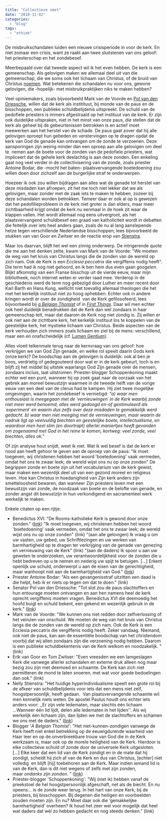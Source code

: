 ```yaml
---
title: "Collectieve smet"
date: "2010-11-02"
categories: 
  - "blog"
tags: 
  - "ethiek"
---
```


De misbruikschandalen luiden een nieuwe crisisperiode in voor de kerk. En niet zomaar een crisis, want ze raakt aan twee sluitstenen van ons geloof: het priesterschap en het zondebesef.

Meerbepaald over dat tweede aspect wil ik het even hebben. De kerk is een gemeenschap. Als gelovigen maken we allemaal deel uit van die gemeenschap, die we soms ook het lichaam van Christus, of de bruid van Christus [noemen](http://www.rkdocumenten.nl/rkdocs/index.php?mi=600&doc=617&id=2681 "noemen"). Wat betekenen die schandalen nu voor ons, gewone gelovigen, die -hopelijk- met misbruikpraktijken niks te maken hebben?

Veel opiniemakers, zoals bijvoorbeeld Mark van de Voorde en [Pol van den Driessche](http://www.demorgen.be/dm/nl/2461/De-Gedachte/article/detail/1093441/2010/04/16/Gooi-die-mantel-der-liefde-maar-weg.dhtml "Pol van den Driessche"), willen dat de kerk als institituut, bij monde van de paus en de bisschoppen, een publieke schuldbelijdenis uitspreekt. De schuld van de pedofiele priesters is immers afgestraald op het instituut van de kerk. Er zijn ook duidelijke uitspraken, niet in het minst van onze paus, die stellen dat de kerk als geheel bij de gebeurtenissen betrokken is en actief moet meewerken aan het herstel van de schade. De paus gaat zover dat hij alle gelovigen oproept hun gebeden en verstervingen op te dragen opdat de kerk van God de genade kan ontvangen om de zonde te verzoenen. Deze aansporingen zijn weinig minder dan een oproep aan alle gelovigen om deel te  nemen aan de boete voor de zonden van de pedofiele priesters, wat impliceert dat de gehele kerk deelachtig is aan deze zonden. Een enkeling gaat nog veel verder in de collectivisering van de zonde, zoals priester Antoine Bodar, die -mocht het baten- plaatsvervangende boetedoening zou willen doen door zichzelf aan de burgerlijke straf te onderwerpen.

Hoezeer ik ook zou willen bijdragen aan alles wat de genade tot herstel van deze misdaden kan afroepen, zit het me toch niet lekker dat we als gelovigen, maar zonder met de zaak iets te maken te hebben, zozeer bij deze schandalen worden betrokken. Temeer daar er ook al op is gewezen dat het pedofilieprobleem in de kerk niet groter is dan elders, maar meer zichtbaarheid krijgt omdat de kerk nu eenmaal in de hoek zit waar de klappen vallen. Het wordt allemaal nog eens uitvergroot, als het plaatsvervangend schuldbesef een graad van katholiciteit wordt in debatten die feitelijk over iets heel anders gaan, zoals de nu al lang aanslepende hetze tegen verschillende Nederlandse bisschoppen; lees bijvoorbeeld de stukken van van Goor en Zwitser en de reactie erop van [Stienstra](http://www.nd.nl/artikelen/2010/april/19/neiging-tot-denken-in-machtstermen "Stienstra").

Maar los daarvan, blijft het wel een zinnig onderwerp. De intrigerende quote die me aan het denken zette, kwam van Mark van de Voorde: "We moeten de weg van het kruis van Christus langs die de zonden van de wereld op zich nam. Ook de Kerk is een _Ecclesia peccatrix_ die vergiffenis nodig heeft". Die term had ik nog niet gehoord, en ik ben hem dus even gaan _googelen_. Blijkt afkomstig van een Franse bisschop uit de vierde eeuw, maar mijn bibliotheek, noch internet weten er verder raad mee. Verderop in de geschiedenis werd de term nog gebezigd door Luther en meer recent door Karl Barth en Hans Kung, wellicht niet toevallig allemaal theologen die het met het kerkelijk instituut niet zo hoog ophebben. Echter ook in andere kringen wordt er over de zondigheid  van de Kerk gefilosofeerd, lees bijvoorbeeld bij _[a Belgian Thomist](http://summacatholica.blogspot.com/2010/03/de-heiligheid-van-de-katholieke-kerk.html "a Belgian Thomist")_ of in _[First Things](http://www.firstthings.com/article/2009/02/as-the-new-millennium-begins-32 "First Things")_. Daar wil men echter ook heel duidelijk benadrukken dat de Kerk dan wel zondaars in haar gemeenschap telt, maar dat daarom de Kerk nog niet zondig is. Zij willen er ook niet aan de zichtbare kerk, het kerkelijk instituut los te koppelen van de geestelijke kerk, het mystieke lichaam van Christus. Beide aspecten van de kerk verhouden zich immers zoals lichaam en ziel bij de mens: verschillend, maar een en onafscheidelijk (cf. [Lumen Gentium](http://www.rkdocumenten.nl/rkdocs/index.php?mi=600&doc=617&id=2683 "Lumen Gentium")).

Alles vloeit telkenmale terug naar de kernvraag van ons geloof: hoe verkrijgen we van God Zijn genade, en welke rol speelt daarin Gods kerk (onze kerk)? De boodschap aan de gelovigen is duidelijk: ook al ben je boos, verdrietig of gedegouteerd door wat er in de kerk gebeurt, toch is en blijft zij het middel bij uitstek waarlangs God Zijn genade over de mensen, zondaars incluis, laat uitstromen. Priester-blogger Schoppenkoning maakt echter wel een punt, wanneer hij op zoek gaat naar de oorzaak van het gebrek aan moreel bewustzijn waarmee in de tweede helft van de vorige eeuw van een deel van de clerus had te kampen. Hij ziet twee mogelijke omgevingen, waarin het zondebesef is vernietigd: _"a) waar men enthousiast is meegegaan met de ´vernieuwingen´ in de Kerk waarbij zonde niet meer werd benoemd, alles werd gedoogd en-of gestimuleerd als ´experiment´ en waarin dus zelfs over deze misdaden te gemakkelijk werd gedacht. b) waar men niet meeging met de vernieuwingen, maar waarin de nadruk ligt op veelvuldig biechten en geestelijke boete, intellectualisme, en waardoor men heel slim (en doortrapt) allerlei maniertjes heeft gevonden om zogenaamd met God in het reine te komen, kortweg: veel zonde, veel biechten, alles ok."_

Of zijn analyse hout snijdt, weet ik niet. Wat ik wel besef is dat de kerk er nood aan heeft gehoor te geven aan de oproep van de paus: "Ik moet toegeven, wij christenen hebben het woord 'boetedoening' vaak vermeden, omdat het ons te zwaar leek; de wereld wijst ons nu op onze zonden" De begrippen zonde en boete zijn uit het vocabularium van de kerk gewist, maar maken een wezenlijk deel uit van een gezond moreel en religieus leven. Hoe kan Christus in hoedanigheid van Zijn kerk anders zijn smetteloosheid bewaren, dan wanneer Zijn priesters leven met een bewustzijn van zonde, de noodzaak van boete en de belofte van genade, en zonder angst dit bewustzijn in hun verkondigend en sacramenteel werk werkelijk te maken.

Enkele citaten op een rijtje:

- Benedictus XVI: "De Rooms-katholieke Kerk is gewond door onze zonden." ([link](http://www.nd.nl/artikelen/2010/april/17/paus-kerk-gewond-door-zonde "link")) "Ik moet toegeven, wij christenen hebben het woord 'boetedoening' vaak vermeden, omdat het ons te zwaar leek; de wereld wijst ons nu op onze zonden" (link) "(aan alle gelovigen) Ik vraag u om uw vasten, uw gebed, uw Schriftlezingen en uw werken van barmhartigheid op te dragen ter verkrijging van de genade van genezing en vernieuwing van de Kerk" (link) "(aan de daders) Ik spoor u aan uw geweten te onderzoeken, uw verantwoordelijkheid voor de zonden die u hebt bedreven op u te nemen en nederig uw spijt te betuigen. \[...\] Erkent openlijk uw schuld, onderwerpt u aan de eisen van de gerechtigheid, maar wanhoopt niet aan de barmhartigheid van God." ([link](http://www.rkdocumenten.nl/rkdocs/index.php?mi=600&doc=3498 "link"))
- Priester Antoine Bodar: "Als een gevangenisstraf uitzitten een daad is die helpt, heb ik er niets op tegen om dat te doen." (link)
- Senator Pol van den Driessche: "Tot slot zou de paus slachtoffers en hun entourage moeten ontvangen en aan hen namens heel de kerk oprecht vergiffenis moeten vragen. Benedictus XVI die deemoedig het hoofd buigt en schuld bekent, een gekend en wezenlijk gebruik in de kerk." ([link](http://www.demorgen.be/dm/nl/2461/De-Gedachte/article/detail/1093441/2010/04/16/Gooi-die-mantel-der-liefde-maar-weg.dhtml "link"))
- Mark van de Voorde: "We kunnen ons niet redden door zelfverlossing of het veinzen van onschuld. We moeten de weg van het kruis van Christus langs die de zonden van de wereld op zich nam. Ook de Kerk is een Ecclesia peccatrix die vergiffenis nodig heeft. Zeker vandaag. Niemand, ook niet de paus, kan aan de essentiële boodschap van het christendom voorbij dat wij allen zondaars zijn die verzoening nodig hebben. Daarom is een publieke schuldbekentenis van de Kerk welkom en noodzakelijk. " (link)
- Erik van Goor en Tom Zwitser: "Even vreesden we een lamgeslagen Kerk die vanwege allerlei schandalen en externe druk alleen nog maar bezig zou zijn met deemoed en schaamte. De Kerk kan zich niet permitteren de mond te laten snoeren, met wat voor goede bedoelingen dan ook." (link)
- Nelly Stienstra: "Het huidige hyperindividualisme speelt een grote rol bij de afkeer van schuldbelijdenis voor iets dat een mens niet zelf, hoogstpersoonlijk, heeft gedaan.  Van plaatsvervangende schaamte wil men kennelijk niets weten. De apostel Paulus houdt ons echter iets anders voor: ,,Er zijn vele ledematen, maar slechts één lichaam ...Wanneer één lid lijdt, delen alle ledematen in het lijden''. Als wij werkelijk één lichaam zijn, dan lijden we met de slachtoffers en schamen we ons met de daders." ([link](http://www.nd.nl/artikelen/2010/april/19/neiging-tot-denken-in-machtstermen "link"))
- Blogger '_A Belgian Thomist_': "Het niet-kunnen-zondigen vanwege de Kerk heeft niet enkel betrekking op de eeuwigdurende waarheid van Haar leer en op de onverbreekbare trouw van God die in de Kerk werkzaam is, maar ook op de morele heiligheid van de Kerk. Hierdoor is elke collectieve schuld of zonde door de universele Kerk uitgesloten. \[...\] Elke keer dat een lid van de Kerk zondigt en in de mate dat hij zondigt, scheidt hij zich af van de Kerk en dus van Christus, \[echter\] niet volledig  en blijft \[hij\] toebehoren aan de Kerk. Maar indien iemand lid is van de Kerk, dan is dit niet wegens of zelfs met zijn zonden, maar _ondanks zijn zonden_. " ([link](http://summacatholica.blogspot.com/2010/03/de-heiligheid-van-de-katholieke-kerk.html "link"))
- Priester-blogger 'Schoppenkoning': "Wij (niet ik) hebben vanaf de preekstoel de hel hoogstpersoonlijk afgeschaft, net als de biecht. En nu opeens… is de zonde weer terug. In het hart van onze Kerk, bij de priesters, bij bisschoppen. Bij degenen die heiligen en voorbeelden zouden moeten zijn. En nu? Moet daar ook die ‘gemakkelijke barmhartigheid’ overheen? Ik houd het zeer wel voor mogelijk dat heel wat daders dat wél zo hebben gedacht en nog steeds denken." (link)
